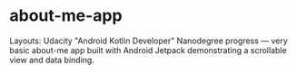 # about-me-app
Layouts: Udacity "Android Kotlin Developer" Nanodegree progress –– very basic about-me app built with Android Jetpack demonstrating a scrollable view and data binding.
